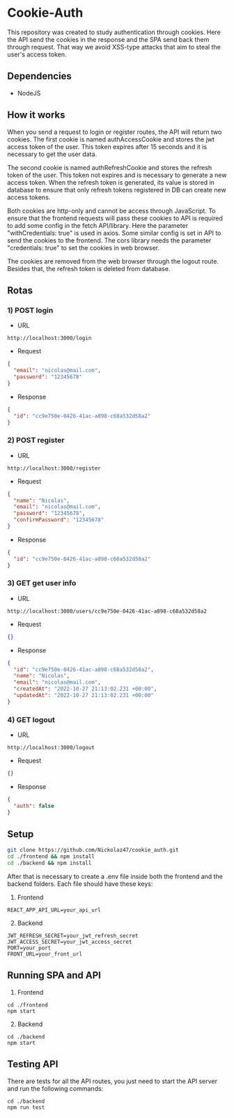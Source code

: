 # Cookie-Auth

This repository was created to study authentication through cookies. Here the API send the cookies in the response and the SPA send back them through request. That way we avoid XSS-type attacks that aim to steal the user's access token.

## Dependencies

- NodeJS

## How it works

When you send a request to login or register routes, the API will return two cookies. The first cookie is named authAccessCookie and stores the jwt access token of the user. This token expires after 15 seconds and it is necessary to get the user data. 

The second cookie is named authRefreshCookie and stores the refresh token of the user. This token not expires and is necessary to generate a new access token. When the refresh token is generated, its value is stored in database to ensure that only refresh tokens registered in DB can create new access tokens.

Both cookies are http-only and cannot be access through JavaScript. To ensure that the frontend requests will pass these cookies to API is required to add some config in the fetch API/library. Here the parameter "withCredentials: true" is used in axios. Some similar config is set in API to send the cookies to the frontend. The cors library needs the parameter "credentials: true" to set the cookies in web browser.

The cookies are removed from the web browser through the logout route. Besides that, the refresh token is deleted from database.

## Rotas

### 1) POST login

- URL

```curl
http://localhost:3000/login
```

- Request

```json
{
  "email": "nicolas@mail.com",
  "password": "12345678"
}
```

- Response

```json
{
  "id": "cc9e750e-0426-41ac-a898-c68a532d58a2"
}
```

### 2) POST register

- URL

```curl
http://localhost:3000/register
```

- Request

```json
{
  "name": "Nicolas",
  "email": "nicolas@mail.com",
  "password": "12345678",
  "confirmPassword": "12345678"
}
```

- Response

```json
{
  "id": "cc9e750e-0426-41ac-a898-c68a532d58a2"
}
```

### 3) GET get user info

- URL

```curl
http://localhost:3000/users/cc9e750e-0426-41ac-a898-c68a532d58a2
```

- Request

```json
{}
```

- Response

```json
{
  "id": "cc9e750e-0426-41ac-a898-c68a532d58a2",
  "name": "Nicolas",
  "email": "nicolas@mail.com",
  "createdAt": "2022-10-27 21:13:02.231 +00:00",
  "updatedAt": "2022-10-27 21:13:02.231 +00:00"
}
```

### 4) GET logout

- URL

```curl
http://localhost:3000/logout
```

- Request

```json
{}
```

- Response

```json
{
  "auth": false
}
```

## Setup

```bash
git clone https://github.com/Nickolaz47/cookie_auth.git
cd ./frontend && npm install
cd ./backend && npm install
```

After that is necessary to create a .env file inside both the frontend and the backend folders. Each file should have these keys:

1. Frontend

```
REACT_APP_API_URL=your_api_url
```

2. Backend

```
JWT_REFRESH_SECRET=your_jwt_refresh_secret
JWT_ACCESS_SECRET=your_jwt_access_secret
PORT=your_port
FRONT_URL=your_front_url
```

## Running SPA and API

1. Frontend

```
cd ./frontend
npm start
```

2. Backend

```
cd ./backend
npm start
```

## Testing API

There are tests for all the API routes, you just need to start the API server and run the following commands:

```
cd ./backend
npm run test
```
